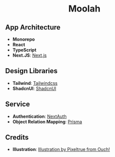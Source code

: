<p align="center">
	<h1 align="center"><b>Moolah</b></h1>
</p>

## App Architecture

- **Monorepo**
- **React**
- **TypeScript**
- **Next.JS**: [Next.js](https://nextjs.org/)

## Design Libraries

- **Tailwind**: [Tailwindcss](https://tailwindcss.com/)
- **ShadcnUI**: [ShadcnUI](https://ui.shadcn.com/)

## Service

- **Authentication**: [NextAuth](https://next-auth.js.org/)
- **Object Relation Mapping**: [Prisma](https://www.prisma.io/)

## Credits

- **Illustration**: [Illustration by Pixeltrue from Ouch!](https://www.pixeltrue.com/packs)
